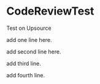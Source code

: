 # CodeReviewTest
Test on Upsource

add one line here.

add second line here.

add third line. 

add fourth line.

